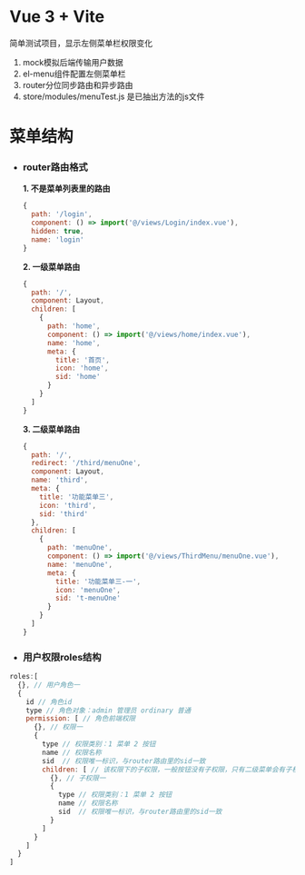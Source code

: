 # Vue 3 + Vite
  简单测试项目，显示左侧菜单栏权限变化
  1. mock模拟后端传输用户数据
  2. el-menu组件配置左侧菜单栏
  3. router分位同步路由和异步路由
  4. store/modules/menuTest.js 是已抽出方法的js文件

# 菜单结构
  * ### router路由格式
  
    **1. 不是菜单列表里的路由**
      ```js
      {
        path: '/login',
        component: () => import('@/views/Login/index.vue'),
        hidden: true,
        name: 'login'
      }
      ```
 
    **2. 一级菜单路由**
      ```js
      {
        path: '/',
        component: Layout,
        children: [
          {
            path: 'home',
            component: () => import('@/views/home/index.vue'),
            name: 'home',
            meta: {
              title: '首页',
              icon: 'home',
              sid: 'home'
            }
          }
        ]
      }
      ```
 
    **3. 二级菜单路由**
    ```js
    {
      path: '/',
      redirect: '/third/menuOne',
      component: Layout,
      name: 'third',
      meta: {
        title: '功能菜单三',
        icon: 'third',
        sid: 'third'
      },
      children: [
        {
          path: 'menuOne',
          component: () => import('@/views/ThirdMenu/menuOne.vue'),
          name: 'menuOne',
          meta: {
            title: '功能菜单三-一',
            icon: 'menuOne',
            sid: 't-menuOne'
          }
        }
      ]
    }
    ```
 
  * ### 用户权限roles结构
  ```js  
  roles:[
    {}, // 用户角色一
    {
      id // 角色id
      type // 角色对象：admin 管理员 ordinary 普通
      permission: [ // 角色前端权限
        {}, // 权限一
        {
          type // 权限类别：1 菜单 2 按钮
          name // 权限名称
          sid  // 权限唯一标识，与router路由里的sid一致
          children: [ // 该权限下的子权限，一般按钮没有子权限，只有二级菜单会有子权限存在
            {}, // 子权限一
            {
              type // 权限类别：1 菜单 2 按钮
              name // 权限名称
              sid  // 权限唯一标识，与router路由里的sid一致
            }
          ]
        }
      ]
    }
  ]
  ```
